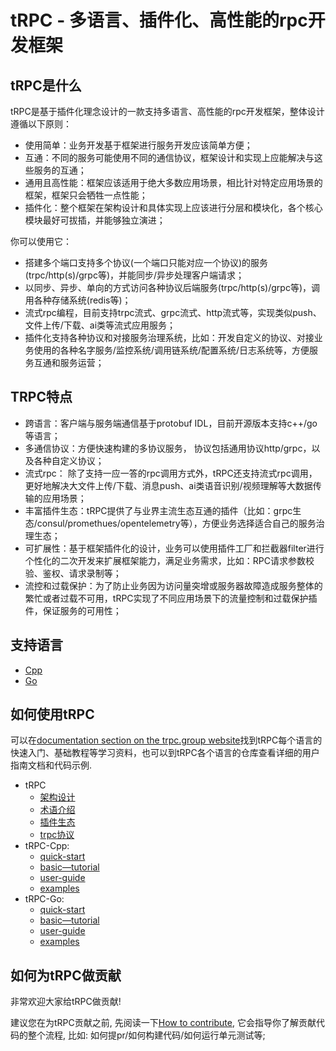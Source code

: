 # tRPC -  多语言、插件化、高性能的rpc开发框架

## tRPC是什么

tRPC是基于插件化理念设计的一款支持多语言、高性能的rpc开发框架，整体设计遵循以下原则：
- 使用简单：业务开发基于框架进行服务开发应该简单方便；
- 互通：不同的服务可能使用不同的通信协议，框架设计和实现上应能解决与这些服务的互通；
- 通用且高性能：框架应该适用于绝大多数应用场景，相比针对特定应用场景的框架，框架只会牺牲一点性能；
- 插件化：整个框架在架构设计和具体实现上应该进行分层和模块化，各个核心模块最好可拔插，并能够独立演进；

你可以使用它：
- 搭建多个端口支持多个协议(一个端口只能对应一个协议)的服务(trpc/http(s)/grpc等)，并能同步/异步处理客户端请求；
- 以同步、异步、单向的方式访问各种协议后端服务(trpc/http(s)/grpc等)，调用各种存储系统(redis等)；
- 流式rpc编程，目前支持trpc流式、grpc流式、http流式等，实现类似push、文件上传/下载、ai类等流式应用服务；
- 插件化支持各种协议和对接服务治理系统，比如：开发自定义的协议、对接业务使用的各种名字服务/监控系统/调用链系统/配置系统/日志系统等，方便服务互通和服务运营；

## TRPC特点

- 跨语言：客户端与服务端通信基于protobuf IDL，目前开源版本支持c++/go等语言；
- 多通信协议：方便快速构建的多协议服务， 协议包括通用协议http/grpc，以及各种自定义协议；
- 流式rpc： 除了支持一应一答的rpc调用方式外，tRPC还支持流式rpc调用，更好地解决大文件上传/下载、消息push、ai类语音识别/视频理解等大数据传输的应用场景；
- 丰富插件生态：tRPC提供了与业界主流生态互通的插件（比如：grpc生态/consul/promethues/opentelemetry等），方便业务选择适合自己的服务治理生态；
- 可扩展性：基于框架插件化的设计，业务可以使用插件工厂和拦截器filter进行个性化的二次开发来扩展框架能力，满足业务需求，比如：RPC请求参数校验、鉴权、请求录制等；
- 流控和过载保护：为了防止业务因为访问量突增或服务器故障造成服务整体的繁忙或者过载不可用，tRPC实现了不同应用场景下的流量控制和过载保护插件，保证服务的可用性；

## 支持语言

- [Cpp](https://github.com/trpc-group/trpc-cpp)
- [Go](https://github.com/trpc-group/trpc-go)

## 如何使用tRPC

可以在[documentation section on the trpc.group website](https://trpc.group/docs/)找到tRPC每个语言的快速入门、基础教程等学习资料，也可以到tRPC各个语言的仓库查看详细的用户指南文档和代码示例.

- tRPC
    -  [架构设计](https://github.com/trpc-group/trpc/blob/main/docs/en/architecture_design.md)
    -  [术语介绍](https://github.com/trpc-group/trpc/blob/main/docs/en/terminology.md)
    -  [插件生态](https://github.com/trpc-group/trpc/blob/main/docs/en/plugin_ecosystem.md)
    -  [trpc协议](https://github.com/trpc-group/trpc/blob/main/docs/en/trpc_protocol_design.md)
- tRPC-Cpp:
    - [quick-start](https://github.com/trpc-group/trpc-cpp/blob/main/docs/zh/quick_start.md)
    - [basic—tutorial](https://github.com/trpc-group/trpc-cpp/blob/main/docs/zh/basic_tutorial.md)
    - [user-guide](https://github.com/trpc-group/trpc-cpp/tree/main/docs)
    - [examples](https://github.com/trpc-group/trpc-cpp/tree/main/examples)
- tRPC-Go:
    - [quick-start]()
    - [basic—tutorial]()
    - [user-guide](https://github.com/trpc-group/trpc-go/tree/main/docs/README.md)
    - [examples](https://github.com/trpc-group/trpc-go/tree/main/examples)

## 如何为tRPC做贡献

非常欢迎大家给tRPC做贡献!

建议您在为tRPC贡献之前, 先阅读一下[How to contribute](https://github.com/trpc-group/trpc/blob/main/CONTRIBUTORS_zh.md), 它会指导你了解贡献代码的整个流程, 比如: 如何提pr/如何构建代码/如何运行单元测试等;

